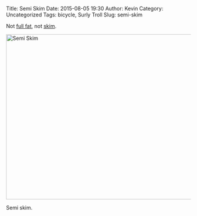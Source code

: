Title: Semi Skim
Date: 2015-08-05 19:30
Author: Kevin
Category: Uncategorized
Tags: bicycle, Surly Troll
Slug: semi-skim

Not [full fat](https://flic.kr/p/jG8yUH), not [skim](https://flic.kr/p/a9t6ag).

<a data-flickr-embed="true" href="https://www.flickr.com/photos/Kevinisageek/20313655912/in/datetaken/" title="Semi Skim"><img src="https://farm6.staticflickr.com/5618/20313655912_cbaaf752ac_c.jpg" width="800" height="450" alt="Semi Skim"></a>

Semi skim.
